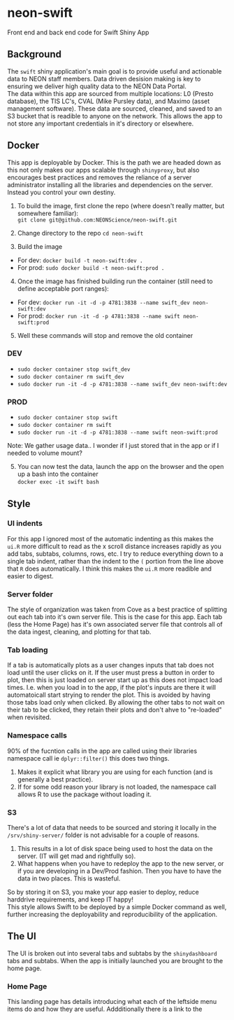 # neon-swift

Front end and back end code for Swift Shiny App

## Background  
The `swift` shiny application's main goal is to provide useful and actionable data to NEON staff members. Data driven desision making is key to ensuring we deliver high quality data to the NEON Data Portal.  
The data within this app are sourced from multiple locations: L0 (Presto database), the TIS LC's, CVAL (Mike Pursley data), and Maximo (asset management software). These data are sourced, cleaned, and saved to an S3 bucket that is readible to anyone on the network. This allows the app to not store any important credentials in it's directory or elsewhere.  

## Docker
This app is deployable by Docker. This is the path we are headed down as this not only makes our apps scalable through `shinyproxy`, but also encourages best practices and removes the reliance of a server administrator installing all the libraries and dependencies on the server. Instead you control your own destiny.   
  
1. To build the image, first clone the repo (where doesn't really matter, but somewhere familiar):  
`git clone git@github.com:NEONScience/neon-swift.git`  
  
2. Change directory to the repo
`cd neon-swift`  
  
3. Build the image  
* For dev:  `docker build -t neon-swift:dev .`  
* For prod: `sudo docker build -t neon-swift:prod .`  

4. Once the image has finished building run the container (still need to define acceptable port ranges):  
* For dev:  `docker run -it -d -p 4781:3838 --name swift_dev neon-swift:dev`  
* For prod: `docker run -it -d -p 4781:3838 --name swift neon-swift:prod`  

5. Well these commands will stop and remove the old container
### DEV  
* `sudo docker container stop swift_dev`  
* `sudo docker container rm swift_dev`  
* `sudo docker run -it -d -p 4781:3838 --name swift_dev neon-swift:dev`  

### PROD  
* `sudo docker container stop swift`  
* `sudo docker container rm swift`  
* `sudo docker run -it -d -p 4781:3838 --name swift neon-swift:prod`  

Note: We gather usage data.. I wonder if I just stored that in the app or if I needed to volume mount?

5. You can now test the data, launch the app on the browser and the open up a bash into the container  
`docker exec -it swift bash`
  
## Style  

### UI indents  
For this app I ignored most of the automatic indenting as this makes the `ui.R` more difficult to read as the x scroll distance increases rapidly as you add tabs, subtabs, columns, rows, etc. I try to reduce everything down to a single tab indent, rather than the indent to the `(` portion from the line above that `R` does automatically. I think this makes the `ui.R` more readible and easier to digest.  

### Server folder   
The style of organization was taken from Cove as a best practice of splitting out each tab into it's own server file. This is the case for this app. Each tab (less the Home Page) has it's own associated server file that controls all of the data ingest, cleaning, and plotting for that tab.
### Tab loading   
If a tab is automatically plots as a user changes inputs that tab does not load until the user clicks on it. If the user must press a button in order to plot, then this is just loaded on server start up as this does not impact load times. I.e. when you load in to the app, if the plot's inputs are there it will automatoicall start strying to render the plot. This is avoided by having those tabs load only when clicked. By allowing the other tabs to not wait on their tab to be clicked, they retain their plots and don't ahve to "re-loaded" when revisited.
### Namespace calls
90% of the fucntion calls in the app are called using their libraries namespace call ie `dplyr::filter()` this does two things. 
1. Makes it explicit what library you are using for each function (and is generally a best practice).
2. If for some odd reason your library is not loaded, the namespace call allows R to use the package without loading it.
### S3  
There's a lot of data that needs to be sourced and storing it locally in the `/srv/shiny-server/` folder is not advisable for a couple of reasons.
1. This results in a lot of disk space being used to host the data on the server. (IT will get mad and rightfully so).
2. What happens when you have to redeploy the app to the new server, or if you are developing in a Dev/Prod fashion. Then you have to have the data in two places. This is wasteful.  

So by storing it on S3, you make your app easier to deploy, reduce harddrive requirements, and keep IT happy!  
This style allows Swift to be deployed by a simple Docker command as well, further increasing the deployability and reproducibility of the application.   

## The UI  
The UI is broken out into several tabs and subtabs by the `shinydashboard` tabs and subtabs. When the app is initially launched you are brought to the home page.

### Home Page  
This landing page has details introducing what each of the leftside menu items do and how they are useful. Addditionally there is a link to the 
